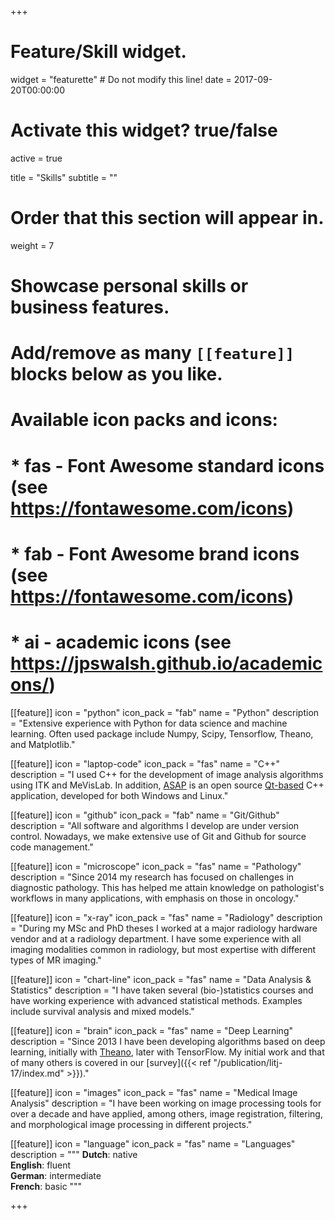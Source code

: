 +++
# Feature/Skill widget.
widget = "featurette"  # Do not modify this line!
date = 2017-09-20T00:00:00

# Activate this widget? true/false
active = true

title = "Skills"
subtitle = ""

# Order that this section will appear in.
weight = 7

# Showcase personal skills or business features.
# 
# Add/remove as many `[[feature]]` blocks below as you like.
# 
# Available icon packs and icons:
# * fas - Font Awesome standard icons (see https://fontawesome.com/icons)
# * fab - Font Awesome brand icons (see https://fontawesome.com/icons)
# * ai - academic icons (see https://jpswalsh.github.io/academicons/)

[[feature]]
  icon = "python"
  icon_pack = "fab"
  name = "Python"
  description = "Extensive experience with Python for data science and machine learning. Often used package include Numpy, Scipy, Tensorflow, Theano, and Matplotlib."

[[feature]]
  icon = "laptop-code"
  icon_pack = "fas"
  name = "C++"
  description = "I used C++ for the development of image analysis algorithms using ITK and MeVisLab. In addition, [ASAP](https://computationalpathologygroup.github.io/ASAP/) is an open source [Qt-based](https://www.qt.io/) C++ application, developed for both Windows and Linux."

[[feature]]
  icon = "github"
  icon_pack = "fab"
  name = "Git/Github"
  description = "All software and algorithms I develop are under version control. Nowadays, we make extensive use of Git and Github for source code management."  

[[feature]]
  icon = "microscope"
  icon_pack = "fas"
  name = "Pathology"
  description = "Since 2014 my research has focused on challenges in diagnostic pathology. This has helped me attain knowledge on pathologist's workflows in many applications, with emphasis on those in oncology."  

[[feature]]
  icon = "x-ray"
  icon_pack = "fas"
  name = "Radiology"
  description = "During my MSc and PhD theses I worked at a major radiology hardware vendor and at a radiology department. I have some experience with all imaging modalities common in radiology, but most expertise with different types of MR imaging."    
  
[[feature]]
  icon = "chart-line"
  icon_pack = "fas"
  name = "Data Analysis & Statistics"
  description = "I have taken several (bio-)statistics courses and have working experience with advanced statistical methods. Examples include survival analysis and mixed models."  

[[feature]]
  icon = "brain"
  icon_pack = "fas"
  name = "Deep Learning"
  description = "Since 2013 I have been developing algorithms based on deep learning, initially with [Theano](http://deeplearning.net/software/theano/), later with TensorFlow. My initial work and that of many others is covered in our [survey]({{< ref \"/publication/litj-17/index.md\" >}})."   

[[feature]]
  icon = "images"
  icon_pack = "fas"
  name = "Medical Image Analysis"
  description = "I have been working on image processing tools for over a decade and have applied, among others, image registration, filtering, and morphological image processing in different projects."
  
[[feature]]
  icon = "language"
  icon_pack = "fas"
  name = "Languages"
  description = """
  **Dutch**: native  
  **English**: fluent  
  **German**: intermediate  
  **French**: basic
  """

+++
